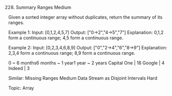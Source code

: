 228. Summary Ranges
Medium

Given a sorted integer array without duplicates, return the summary of its ranges.

Example 1:
Input:  [0,1,2,4,5,7]
Output: ["0->2","4->5","7"]
Explanation: 0,1,2 form a continuous range; 4,5 form a continuous range.

Example 2:
Input:  [0,2,3,4,6,8,9]
Output: ["0","2->4","6","8->9"]
Explanation: 2,3,4 form a continuous range; 8,9 form a continuous range.

0 ~ 6 months6 months ~ 1 year1 year ~ 2 years
Capital One | 18 Google | 4 Indeed | 3

Similar:
Missing Ranges Medium
Data Stream as Disjoint Intervals Hard

Topic: Array
